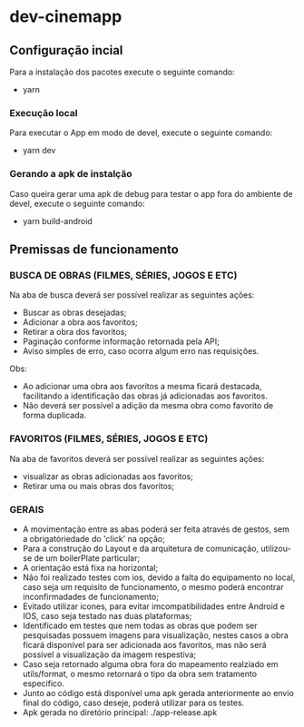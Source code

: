 # dev-cinemapp

## Configuração incial

Para a instalação dos pacotes execute o seguinte comando:

- yarn

### Execução local

Para executar o App em modo de devel, execute o seguinte comando:

- yarn dev

### Gerando a apk de instalção

Caso queira gerar uma apk de debug para testar o app fora do ambiente de devel, execute o seguinte comando:

- yarn build-android

## Premissas de funcionamento

### BUSCA DE OBRAS (FILMES, SÉRIES, JOGOS E ETC)

Na aba de busca deverá ser possível realizar as seguintes ações:

- Buscar as obras desejadas;
- Adicionar a obra aos favoritos;
- Retirar a obra dos favoritos;
- Paginação conforme informação retornada pela API;
- Aviso simples de erro, caso ocorra algum erro nas requisições.

Obs:

- Ao adicionar uma obra aos favoritos a mesma ficará destacada, facilitando a identificação das obras já adicionadas aos favoritos.
- Não deverá ser possível a adição da mesma obra como favorito de forma duplicada.

### FAVORITOS (FILMES, SÉRIES, JOGOS E ETC)

Na aba de favoritos deverá ser possível realizar as seguintes ações:

- visualizar as obras adicionadas aos favoritos;
- Retirar uma ou mais obras dos favoritos;

### GERAIS

- A movimentação entre as abas poderá ser feita através de gestos, sem a obrigatóriedade do 'click' na opção;
- Para a construção do Layout e da arquitetura de comunicação, utilizou-se de um boilerPlate particular;
- A orientação está fixa na horizontal;
- Não foi realizado testes com ios, devido a falta do equipamento no local, caso seja um requisito de funcionamento, o mesmo poderá encontrar inconfirmadades de funcionamento;
- Evitado utilizar icones, para evitar imcompatibilidades entre Android e IOS, caso seja testado nas duas plataformas;
- Identificado em testes que nem todas as obras que podem ser pesquisadas possuem imagens para visualização, nestes casos a obra ficará disponível para ser adicionada aos favoritos, mas não será possivel a visualização da imagem respestiva;
- Caso seja retornado alguma obra fora do mapeamento realziado em utils/format, o mesmo retornará o tipo da obra sem tratamento especifico.
- Junto ao código está disponível uma apk gerada anteriormente ao envio final do código, caso deseje, poderá utilizar para os testes.
- Apk gerada no diretório principal: ./app-release.apk
